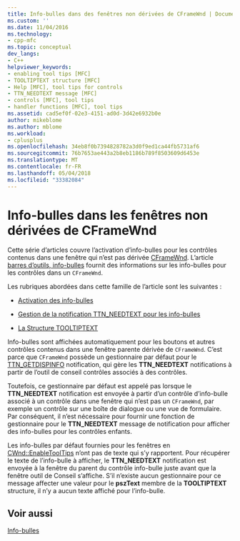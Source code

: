 ```yaml
---
title: Info-bulles dans des fenêtres non dérivées de CFrameWnd | Documents Microsoft
ms.custom: ''
ms.date: 11/04/2016
ms.technology:
- cpp-mfc
ms.topic: conceptual
dev_langs:
- C++
helpviewer_keywords:
- enabling tool tips [MFC]
- TOOLTIPTEXT structure [MFC]
- Help [MFC], tool tips for controls
- TTN_NEEDTEXT message [MFC]
- controls [MFC], tool tips
- handler functions [MFC], tool tips
ms.assetid: cad5ef0f-02e3-4151-ad0d-3d42e6932b0e
author: mikeblome
ms.author: mblome
ms.workload:
- cplusplus
ms.openlocfilehash: 34eb8f0b7394828782a3d0f9ed1ca44fb5731af6
ms.sourcegitcommit: 76b7653ae443a2b8eb1186b789f8503609d6453e
ms.translationtype: MT
ms.contentlocale: fr-FR
ms.lasthandoff: 05/04/2018
ms.locfileid: "33382084"
---
```

# <a name="tool-tips-in-windows-not-derived-from-cframewnd"></a>Info-bulles dans les fenêtres non dérivées de CFrameWnd
Cette série d’articles couvre l’activation d’info-bulles pour les contrôles contenus dans une fenêtre qui n’est pas dérivée [CFrameWnd](../mfc/reference/cframewnd-class.md). L’article [barres d’outils, info-bulles](../mfc/toolbar-tool-tips.md) fournit des informations sur les info-bulles pour les contrôles dans un `CFrameWnd`.  
  
 Les rubriques abordées dans cette famille de l’article sont les suivantes :  
  
-   [Activation des info-bulles](../mfc/enabling-tool-tips.md)  
  
-   [Gestion de la notification TTN_NEEDTEXT pour les info-bulles](../mfc/handling-ttn-needtext-notification-for-tool-tips.md)  
  
-   [La Structure TOOLTIPTEXT](../mfc/tooltiptext-structure.md)  
  
 Info-bulles sont affichées automatiquement pour les boutons et autres contrôles contenus dans une fenêtre parente dérivée de `CFrameWnd`. C’est parce que `CFrameWnd` possède un gestionnaire par défaut pour le [TTN_GETDISPINFO](http://msdn.microsoft.com/library/windows/desktop/bb760269) notification, qui gère les **TTN_NEEDTEXT** notifications à partir de l’outil de conseil contrôles associés à des contrôles.  
  
 Toutefois, ce gestionnaire par défaut est appelé pas lorsque le **TTN_NEEDTEXT** notification est envoyée à partir d’un contrôle d’info-bulle associé à un contrôle dans une fenêtre qui n’est pas un `CFrameWnd`, par exemple un contrôle sur une boîte de dialogue ou une vue de formulaire. Par conséquent, il n’est nécessaire pour fournir une fonction de gestionnaire pour le **TTN_NEEDTEXT** message de notification pour afficher des info-bulles pour les contrôles enfants.  
  
 Les info-bulles par défaut fournies pour les fenêtres en [CWnd::EnableToolTips](../mfc/reference/cwnd-class.md#enabletooltips) n’ont pas de texte qui s’y rapportent. Pour récupérer le texte de l’info-bulle à afficher, le **TTN_NEEDTEXT** notification est envoyée à la fenêtre du parent du contrôle info-bulle juste avant que la fenêtre outil de Conseil s’affiche. S’il n’existe aucun gestionnaire pour ce message affecter une valeur pour le **pszText** membre de la **TOOLTIPTEXT** structure, il n’y a aucun texte affiché pour l’info-bulle.  
  
## <a name="see-also"></a>Voir aussi  
 [Info-bulles](../mfc/tool-tips.md)

